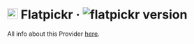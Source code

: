 # <img alt="Flatpickr" src="https://flatpickr.js.org/images/logo.png" width="24"> Flatpickr · ![flatpickr version](https://img.shields.io/badge/version-v4.6.13-informational)

All info about this Provider <a href="https://flatpickr.js.org/">here</a>.
